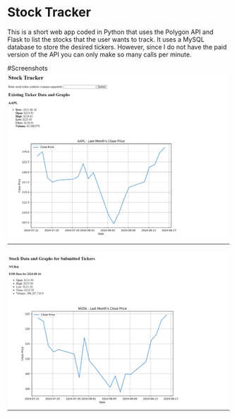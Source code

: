 # Stock Tracker
This is a short web app coded in Python that uses the Polygon API and Flask to list the stocks that the user wants to track.
It uses a MySQL database to store the desired tickers. However, since I do not have the paid version of the API you can only make so many calls per minute. 

#Screenshots
![Alt text](https://github.com/alee259/stockTracker/blob/main/Screenshots/Screenshot%202024-08-19%20145204.png)


![Alt text](https://github.com/alee259/stockTracker/blob/main/Screenshots/Screenshot%202024-08-19%20145219.png)
